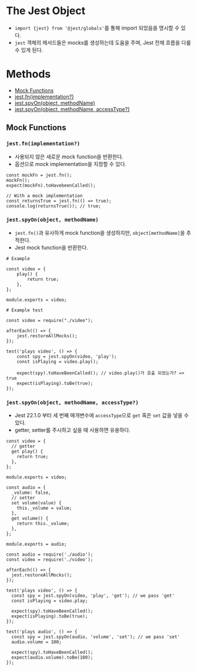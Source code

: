 # The Jest Object

- `import {jest} from '@jest/globals'`를 통해 import 되었음을 명시할 수 있다.
- `jest` 객체의 메서드들은 mocks를 생성하는데 도움을 주며, Jest 전체 흐름을 다룰 수 있게 된다.

# Methods

- [Mock Functions](#mock-functions)
- [jest.fn(implementation?)](#jestfnimplementation)
- [jest.spyOn(object, methodName)](#jestspyonobject-methodname)
- [jest.spyOn(object, methodName, accessType?)](#jestspyonobject-methodname-accesstype)

## Mock Functions

### `jest.fn(implementation?)`

- 사용되지 않은 새로운 mock function을 반환한다.
- 옵션으로 mock implementation을 지정할 수 있다.

```
const mockFn = jest.fn();
mockFn();
expect(mockFn).toHavebeenCalled();

// With a mock implementation
const returnsTrue = jest.fn(() => true);
console.log(returnsTrue()); // true;
```

### `jest.spyOn(object, methodName)`

- `jest.fn()`과 유사하게 mock function을 생성하지만, `object[methodName]`을 추적한다.
- Jest mock function을 반환한다.

```
# Example

const video = {
    play() {
        return true;
    },
};

module.exports = video;
```

```
# Example test

const video = require("./video");

afterEach(() => {
    jest.restoreAllMocks();
});

test('plays video', () => {
    const spy = jest.spyOn(video, 'play');
    const isPlaying = video.play();

    expect(spy).toHaveBeenCalled(); // video.play()가 호출 되었는가? => true
    expect(isPlaying).toBe(true);
});
```

### `jest.spyOn(object, methodName, accessType?)`

- Jest 22.1.0 부터 세 번째 매개변수에 `accessType`으로 `get` 혹은 `set` 값을 넣을 수 있다.
- getter, setter를 주시하고 싶을 때 사용하면 유용하다.

```
const video = {
  // getter
  get play() {
    return true;
  },
};

module.exports = video;

const audio = {
  _volume: false,
  // setter
  set volume(value) {
    this._volume = value;
  },
  get volume() {
    return this._volume;
  },
};

module.exports = audio;
```

```
const audio = require('./audio');
const video = require('./video');

afterEach(() => {
  jest.restoreAllMocks();
});

test('plays video', () => {
  const spy = jest.spyOn(video, 'play', 'get'); // we pass 'get'
  const isPlaying = video.play;

  expect(spy).toHaveBeenCalled();
  expect(isPlaying).toBe(true);
});

test('plays audio', () => {
  const spy = jest.spyOn(audio, 'volume', 'set'); // we pass 'set'
  audio.volume = 100;

  expect(spy).toHaveBeenCalled();
  expect(audio.volume).toBe(100);
});
```
